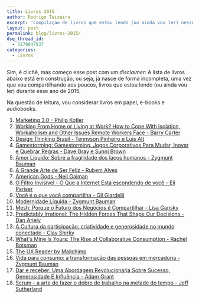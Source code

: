 ```yaml
---
title: Livros 2015
author: Rodrigo Teixeira
excerpt: 'Compilaçao de livros que estou lendo (ou ainda vou ler) nesse ano de 2015. '
layout: post
permalink: blog/livros-2015/
dsq_thread_id:
  - 3279847937
categories:
  - Livros
---
```


Sim, é clichê, mas começo esse post com um *disclaimer*: A lista de livros abaixo está em construção, ou seja, já nasce de forma incompleta, uma vez que vou compartilhando aos poucos, livros que estou lendo (ou ainda vou ler) durante esse ano de 2015. 

Na questão de leitura, vou considerar livros em papel, e-books e audiobooks.

1. [Marketing 3.0 - Philip Kotler](http://www.amazon.com.br/dp/B00H4EBXEC)
2. [Working From Home or Living at Work? How to Cope With Isolation, Workaholism and Other Issues Remote Workers Face - Barry Carter](http://www.amazon.com.br/dp/B00P838WRC)
3. [Design Thinking Brasil - Tennyson Pinheiro e Luis Alt](http://www.amazon.com.br/dp/B009X7NKFS)
4. [Gamestorming: Gamestorming. Jogos Corporativos Para Mudar, Inovar e Quebrar Regras - Dave Gray e Sunni Brown ](http://www.amazon.com.br/dp/8576086093)
5. [Amor Líquido: Sobre a fragilidade dos laços humanos - Zygmunt Bauman](http://www.amazon.com.br/dp/B008FPZPVG)
6. [A Grande Arte de Ser Feliz - Rubem Alves](http://www.amazon.com.br/dp/B00MWBIIY0)
7. [American Gods - Neil Gaiman](http://www.amazon.com.br/dp/B000FC10MU)
8. [O Filtro Invisível - O Que a Internet Está escondendo de você - Eli Pariser](http://www.amazon.com.br/dp/B008OHONOU)
9. [Você é o que você compartilha - Gil Giardelli](http://www.amazon.com.br/dp/B00ENJCPP2)
10. [Modernidade Líquida - Zygmunt Bauman ](http://www.amazon.com.br/dp/8571105987)
11. [Mesh: Porque o Futuro dos Negócios é Compartilhar - Lisa Gansky](http://www.amazon.com.br/dp/B00OI1XBTO)
12. [Predictably Irrational: The Hidden Forces That Shape Our Decisions - Dan Ariely](http://www.amazon.com.br/dp/B002RI9QJE)
13. [A Cultura da participação: criatividade e generosidade no mundo conectado - Clay Shirky](http://www.amazon.com.br/dp/B008ND82PQ)
14. [What's Mine Is Yours: The Rise of Collaborative Consumption - Rachel Botsman](http://www.amazon.com.br/dp/B003VIWNEO)
15. [The UX Reader by Mailchimp](http://theuxreader.com/)
16. [Vida para consumo: a transformação das pessoas em mercadoria - Zygmunt Bauman](http://www.amazon.com.br/dp/B00902GXK0)
17. [Dar e receber: Uma Abordagem Revolucionária Sobre Sucesso, Generosidade E Influência - Adam Grant](http://www.amazon.com.br/dp/B00JDMG9TW)
18. [Scrum - a arte de fazer o dobro de trabalho na metade do tempo - Jeff Sutherland](http://www.amazon.com.br/dp/B00OEI3TKM)
